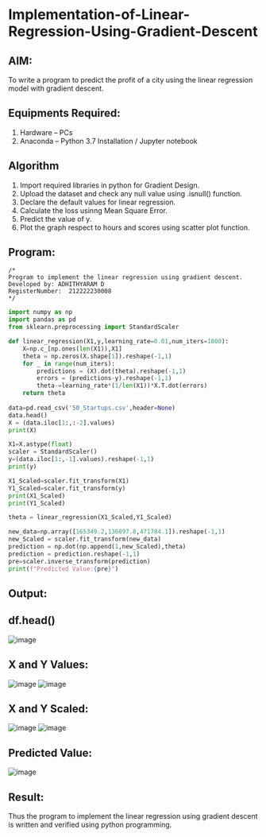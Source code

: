 # Implementation-of-Linear-Regression-Using-Gradient-Descent

## AIM:
To write a program to predict the profit of a city using the linear regression model with gradient descent.

## Equipments Required:
1. Hardware – PCs
2. Anaconda – Python 3.7 Installation / Jupyter notebook

## Algorithm
1. Import required libraries in python for Gradient Design.
2. Upload the dataset and check any null value using .isnull() function.
3. Declare the default values for linear regression.
4. Calculate the loss usinng Mean Square Error.
5. Predict the value of y.
6. Plot the graph respect to hours and scores using scatter plot function.
     
## Program:
```
/*
Program to implement the linear regression using gradient descent.
Developed by: ADHITHYARAM D
RegisterNumber:  212222230008
*/
```
```python
import numpy as np
import pandas as pd
from sklearn.preprocessing import StandardScaler

def linear_regression(X1,y,learning_rate=0.01,num_iters=1000):
    X=np.c_[np.ones(len(X1)),X1]
    theta = np.zeros(X.shape[1]).reshape(-1,1)
    for _ in range(num_iters):
        predictions = (X).dot(theta).reshape(-1,1)
        errors = (predictions-y).reshape(-1,1)
        theta-=learning_rate*(1/len(X1))*X.T.dot(errors)
    return theta
    
data=pd.read_csv('50_Startups.csv',header=None)
data.head()
X = (data.iloc[1:,:-2].values)
print(X)

X1=X.astype(float)
scaler = StandardScaler()
y=(data.iloc[1:,-1].values).reshape(-1,1)
print(y)

X1_Scaled=scaler.fit_transform(X1)
Y1_Scaled=scaler.fit_transform(y)
print(X1_Scaled)
print(Y1_Scaled)

theta = linear_regression(X1_Scaled,Y1_Scaled)

new_data=np.array([165349.2,136897.8,471784.1]).reshape(-1,1)
new_Scaled = scaler.fit_transform(new_data)
prediction = np.dot(np.append(1,new_Scaled),theta)
prediction = prediction.reshape(-1,1)
pre=scaler.inverse_transform(prediction)
print(f"Predicted Value:{pre}")
```   
## Output:
## df.head()
![image](https://github.com/Adhithyaram29D/Implementation-of-Linear-Regression-Using-Gradient-Descent/assets/119393540/ba61619c-4a51-4bc0-9e7b-e786a8667b8f)

## X and Y Values:
![image](https://github.com/Adhithyaram29D/Implementation-of-Linear-Regression-Using-Gradient-Descent/assets/119393540/27f66a3c-fc95-4fe8-ae41-cfb8f5d885c0)
![image](https://github.com/Adhithyaram29D/Implementation-of-Linear-Regression-Using-Gradient-Descent/assets/119393540/23a734d4-d18e-4e37-b36f-bb96943c9ccf)

## X and Y Scaled:
![image](https://github.com/Adhithyaram29D/Implementation-of-Linear-Regression-Using-Gradient-Descent/assets/119393540/4455cfbb-a384-479f-a52a-95bb075a24ef)
![image](https://github.com/Adhithyaram29D/Implementation-of-Linear-Regression-Using-Gradient-Descent/assets/119393540/d8d87fca-6d41-4544-8cc1-0f0423ab6b86)

## Predicted Value:
![image](https://github.com/Adhithyaram29D/Implementation-of-Linear-Regression-Using-Gradient-Descent/assets/119393540/1d0730d3-a94a-43fe-96cb-fe6b40d3cc4e)

## Result:
Thus the program to implement the linear regression using gradient descent is written and verified using python programming.
